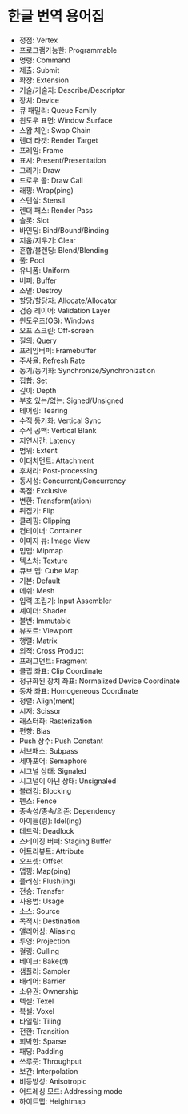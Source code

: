 # 한글 번역 용어집

- 정점: Vertex
- 프로그램가능한: Programmable
- 명령: Command
- 제출: Submit
- 확장: Extension
- 기술/기술자: Describe/Descriptor
- 장치: Device
- 큐 패밀리: Queue Family
- 윈도우 표면: Window Surface
- 스왑 체인: Swap Chain
- 렌더 타겟: Render Target
- 프레임: Frame
- 표시: Present/Presentation
- 그리기: Draw
- 드로우 콜: Draw Call
- 래핑: Wrap(ping)
- 스텐실: Stensil
- 렌더 패스: Render Pass
- 슬롯: Slot
- 바인딩: Bind/Bound/Binding
- 지움/지우기: Clear
- 혼합/블렌딩: Blend/Blending
- 풀: Pool
- 유니폼: Uniform
- 버퍼: Buffer
- 소멸: Destroy
- 할당/할당자: Allocate/Allocator
- 검증 레이어: Validation Layer
- 윈도우즈(OS): Windows
- 오프 스크린: Off-screen
- 질의: Query
- 프레임버퍼: Framebuffer
- 주사율: Refresh Rate
- 동기/동기화: Synchronize/Synchronization
- 집합: Set
- 깊이: Depth
- 부호 있는/없는: Signed/Unsigned
- 테어링: Tearing
- 수직 동기화: Vertical Sync
- 수직 공백: Vertical Blank
- 지연시간: Latency
- 범위: Extent
- 어태치먼트: Attachment
- 후처리: Post-processing
- 동시성: Concurrent/Concurrency
- 독점: Exclusive
- 변환: Transform(ation)
- 뒤집기: Flip
- 클리핑: Clipping
- 컨테이너: Container
- 이미지 뷰: Image View
- 밉맵: Mipmap
- 텍스처: Texture
- 큐브 맵: Cube Map
- 기본: Default
- 메쉬: Mesh
- 입력 조립기: Input Assembler
- 셰이더: Shader
- 불변: Immutable
- 뷰포트: Viewport
- 행렬: Matrix
- 외적: Cross Product
- 프래그먼트: Fragment
- 클립 좌표: Clip Coordinate
- 정규화된 장치 좌표: Normalized Device Coordinate
- 동차 좌표: Homogeneous Coordinate
- 정렬: Align(ment)
- 시저: Scissor
- 래스터화: Rasterization
- 편향: Bias
- Push 상수: Push Constant
- 서브패스: Subpass
- 세마포어: Semaphore
- 시그널 상태: Signaled
- 시그널이 아닌 상태: Unsignaled
- 블러킹: Blocking
- 펜스: Fence
- 종속성/종속/의존: Dependency
- 아이들(링): Idel(ing)
- 데드락: Deadlock
- 스테이징 버퍼: Staging Buffer
- 어트리뷰트: Attribute
- 오프셋: Offset
- 맵핑: Map(ping)
- 플러싱: Flush(ing)
- 전송: Transfer
- 사용법: Usage
- 소스: Source
- 목적지: Destination
- 앨리어싱: Aliasing
- 투영: Projection
- 컬링: Culling
- 베이크: Bake(d)
- 샘플러: Sampler
- 배리어: Barrier
- 소유권: Ownership
- 텍셀: Texel
- 복셀: Voxel
- 타일링: Tiling
- 전환: Transition
- 희박한: Sparse
- 패딩: Padding
- 쓰루풋: Throughput
- 보간: Interpolation
- 비등방성: Anisotropic
- 어드레싱 모드: Addressing mode
- 하이트맵: Heightmap